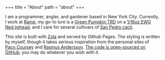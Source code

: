 +++
title = "About"
path = "about"
+++

I am a programmer, angler, and gardener based in New York City. Currently, I work at [Ramp](https://ramp.com), my go-to lure is a [Green Pumpkin TRD](https://zmanfishing.com/products/finesse-trd) on a [1/16oz EWG Ned jighead](https://www.amazon.com/dp/B07N7QPF1K), and I care for several cultivars of [San Pedro cacti](https://www.reddit.com/r/sanpedrocactus).

This site is built with [Zola](https://www.getzola.org) and served by Github Pages. The styling is written by myself, though it takes serious inspiration from the personal sites of [Paco Coursey](https://paco.me) and [Rasmus Andersson](https://rsms.me). [The code is open-sourced on GitHub](https://github.com/williamyeny/williamyeny.github.io); you may do whatever you wish with it.
